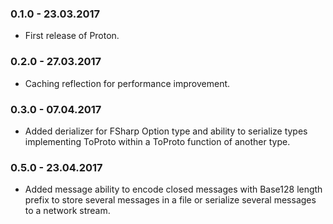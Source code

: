 ### 0.1.0 - 23.03.2017
* First release of Proton.
### 0.2.0 - 27.03.2017
* Caching reflection for performance improvement.
### 0.3.0 - 07.04.2017
* Added derializer for FSharp Option type and ability to serialize types implementing ToProto within a ToProto function of another type.
### 0.5.0 - 23.04.2017
* Added message ability to encode closed messages with Base128 length prefix to store several messages in a file or serialize several messages to a network stream.
